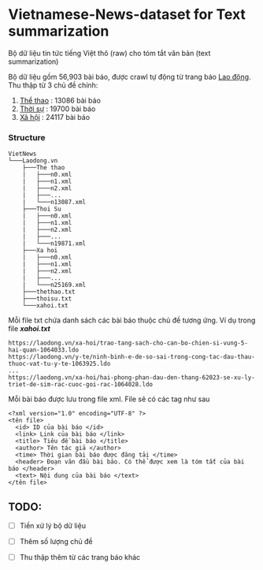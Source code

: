 # Vietnamese-News-dataset for Text summarization

Bộ dữ liệu tin tức tiếng Việt thô (raw) cho tóm tắt văn bản (text summarization)

Bộ dữ liệu gồm 56,903 bài báo, được crawl tự động từ trang báo [Lao động](https://laodong.vn/). Thu thập từ 3 chủ đề chính:
1. [Thể thao](https://laodong.vn/the-thao/) : 13086 bài báo
2. [Thời sự](https://laodong.vn/thoi-su/) : 19700 bài báo
3. [Xã hội](https://laodong.vn/xa-hoi/) : 24117 bài báo

### Structure
```
VietNews
└───Laodong.vn 
    ├───The thao 
    |   ├───n0.xml
    |   ├───n1.xml
    |   ├───n2.xml
    |   ├───...
    |   └───n13087.xml
    ├───Thoi Su 
    |   ├───n0.xml
    |   ├───n1.xml
    |   ├───n2.xml
    |   ├───...
    |   └───n19871.xml
    ├───Xa hoi
    |   ├───n0.xml
    |   ├───n1.xml
    |   ├───n2.xml
    |   ├───...
    |   └───n25169.xml    
    ├───thethao.txt
    ├───thoisu.txt
    └───xahoi.txt
```

Mỗi file txt chứa danh sách các bài báo thuộc chủ đề tương ứng. Ví dụ trong file **_xahoi.txt_**
```
https://laodong.vn/xa-hoi/trao-tang-sach-cho-can-bo-chien-si-vung-5-hai-quan-1064033.ldo
https://laodong.vn/y-te/ninh-binh-e-de-so-sai-trong-cong-tac-dau-thau-thuoc-vat-tu-y-te-1063925.ldo
...
https://laodong.vn/xa-hoi/hai-phong-phan-dau-den-thang-62023-se-xu-ly-triet-de-sim-rac-cuoc-goi-rac-1064028.ldo
```

Mỗi bài báo được lưu trong file xml. File sẽ có các tag như sau

```
<?xml version="1.0" encoding="UTF-8" ?>
<tên file>
  <id> ID của bài báo </id>
  <link> Link của bài báo </link>
  <title> Tiêu đề bài báo </title>
  <author> Tên tác giả </author>
  <time> Thời gian bài báo được đăng tải </time>
  <header> Đoạn văn đầu bài báo. Có thể được xem là tóm tắt của bài báo </header>
  <text> Nội dung của bài báo </text>
</tên file>
```


## TODO:
- [ ] Tiền xử lý bộ dữ liệu
- [ ] Thêm số lượng chủ đề
- [ ] Thu thập thêm từ các trang báo khác


